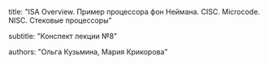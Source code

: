 title: "ISA Overview. Пример процессора фон Неймана. CISC. Microcode. NISC. Стековые процессоры"

subtitle: "Конспект лекции №8"

authors: "Ольга Кузьмина, Мария Крикорова"
